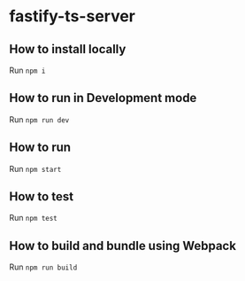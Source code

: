 # fastify-ts-server

## How to install locally

Run `npm i`
## How to run in Development mode

Run `npm run dev`

## How to run

Run `npm start`
## How to test

Run `npm test`

## How to build and bundle using Webpack

Run `npm run build`

